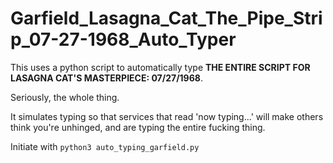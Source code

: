 # Garfield_Lasagna_Cat_The_Pipe_Strip_07-27-1968_Auto_Typer
This uses a python script to automatically type **THE ENTIRE SCRIPT FOR LASAGNA CAT'S MASTERPIECE: 07/27/1968**.

Seriously, the whole thing.

It simulates typing so that services that read 'now typing...' will make others think you're unhinged, and are typing the entire fucking thing.

Initiate with `python3 auto_typing_garfield.py`
